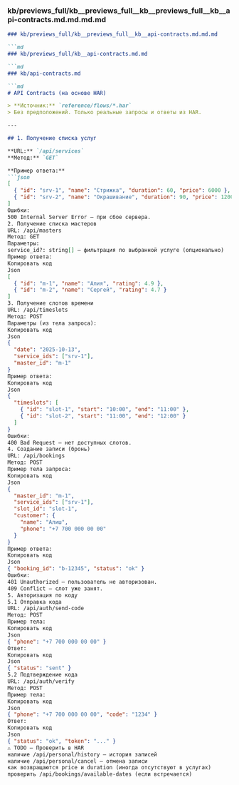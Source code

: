 ### kb/previews_full/kb__previews_full__kb__previews_full__kb__api-contracts.md.md.md.md

```md
### kb/previews_full/kb__previews_full__kb__api-contracts.md.md.md

```md
### kb/previews_full/kb__api-contracts.md.md

```md
### kb/api-contracts.md

```md
# API Contracts (на основе HAR)

> **Источник:** `reference/flows/*.har`  
> Без предположений. Только реальные запросы и ответы из HAR.

---

## 1. Получение списка услуг

**URL:** `/api/services`  
**Метод:** `GET`

**Пример ответа:**
```json
[
  { "id": "srv-1", "name": "Стрижка", "duration": 60, "price": 6000 },
  { "id": "srv-2", "name": "Окрашивание", "duration": 90, "price": 12000 }
]
Ошибки:
500 Internal Server Error — при сбое сервера.
2. Получение списка мастеров
URL: /api/masters
Метод: GET
Параметры:
service_id?: string[] — фильтрация по выбранной услуге (опционально)
Пример ответа:
Копировать код
Json
[
  { "id": "m-1", "name": "Алия", "rating": 4.9 },
  { "id": "m-2", "name": "Сергей", "rating": 4.7 }
]
3. Получение слотов времени
URL: /api/timeslots
Метод: POST
Параметры (из тела запроса):
Копировать код
Json
{
  "date": "2025-10-13",
  "service_ids": ["srv-1"],
  "master_id": "m-1"
}
Пример ответа:
Копировать код
Json
{
  "timeslots": [
    { "id": "slot-1", "start": "10:00", "end": "11:00" },
    { "id": "slot-2", "start": "11:00", "end": "12:00" }
  ]
}
Ошибки:
400 Bad Request — нет доступных слотов.
4. Создание записи (бронь)
URL: /api/bookings
Метод: POST
Пример тела запроса:
Копировать код
Json
{
  "master_id": "m-1",
  "service_ids": ["srv-1"],
  "slot_id": "slot-1",
  "customer": {
    "name": "Алиш",
    "phone": "+7 700 000 00 00"
  }
}
Пример ответа:
Копировать код
Json
{ "booking_id": "b-12345", "status": "ok" }
Ошибки:
401 Unauthorized — пользователь не авторизован.
409 Conflict — слот уже занят.
5. Авторизация по коду
5.1 Отправка кода
URL: /api/auth/send-code
Метод: POST
Пример тела:
Копировать код
Json
{ "phone": "+7 700 000 00 00" }
Ответ:
Копировать код
Json
{ "status": "sent" }
5.2 Подтверждение кода
URL: /api/auth/verify
Метод: POST
Пример тела:
Копировать код
Json
{ "phone": "+7 700 000 00 00", "code": "1234" }
Ответ:
Копировать код
Json
{ "status": "ok", "token": "..." }
⚠️ TODO — Проверить в HAR
наличие /api/personal/history — история записей
наличие /api/personal/cancel — отмена записи
как возвращаются price и duration (иногда отсутствуют в услугах)
проверить /api/bookings/available-dates (если встречается)

```

```

```

```
